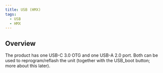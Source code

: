 ```yaml
---
title: USB (HMX)
tags:
  - USB
  - HMX
---
```

## Overview
The product has one USB-C 3.0 OTG and one USB-A 2.0 port. Both can be used to reprogram/reflash the unit (together with the USB_boot button; more about this later).



